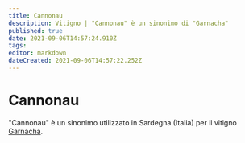 ```yaml
---
title: Cannonau
description: Vitigno | "Cannonau" è un sinonimo di "Garnacha"
published: true
date: 2021-09-06T14:57:24.910Z
tags: 
editor: markdown
dateCreated: 2021-09-06T14:57:22.252Z
---
```


# Cannonau
"Cannonau" è un sinonimo utilizzato in Sardegna (Italia) per il vitigno [Garnacha](/vitigni/Garnacha).